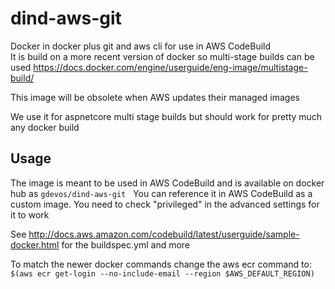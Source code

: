 # dind-aws-git
Docker in docker plus git and aws cli for use in AWS CodeBuild  
It is build on a more recent version of docker so multi-stage builds can be used https://docs.docker.com/engine/userguide/eng-image/multistage-build/

This image will be obsolete when AWS updates their managed images  

We use it for aspnetcore multi stage builds but should work for pretty much any docker build


## Usage
The image is meant to be used in AWS CodeBuild and is available on docker hub as `gdevos/dind-aws-git`    
You can reference it in AWS CodeBuild as a custom image. You need to check "privileged" in the advanced settings for it to work

See http://docs.aws.amazon.com/codebuild/latest/userguide/sample-docker.html for the buildspec.yml and more

To match the newer docker commands change the aws ecr command to:  
`$(aws ecr get-login --no-include-email --region $AWS_DEFAULT_REGION)`
